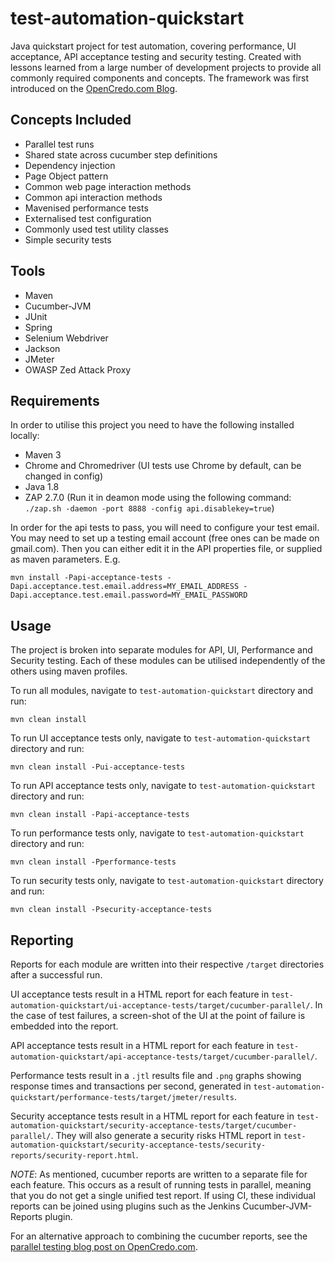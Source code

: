 
# test-automation-quickstart

Java quickstart project for test automation, covering performance, UI acceptance, API acceptance testing and security testing.
Created with lessons learned from a large number of development projects to provide all commonly required components and concepts.
The framework was first introduced on the [OpenCredo.com Blog](http://www.opencredo.com/2014/11/04/test-automation-quickstart-framework/).

## Concepts Included

* Parallel test runs
* Shared state across cucumber step definitions
* Dependency injection
* Page Object pattern
* Common web page interaction methods
* Common api interaction methods
* Mavenised performance tests
* Externalised test configuration
* Commonly used test utility classes
* Simple security tests

## Tools

* Maven
* Cucumber-JVM
* JUnit
* Spring
* Selenium Webdriver
* Jackson
* JMeter
* OWASP Zed Attack Proxy

## Requirements

In order to utilise this project you need to have the following installed locally:

* Maven 3
* Chrome and Chromedriver (UI tests use Chrome by default, can be changed in config)
* Java 1.8
* ZAP 2.7.0 (Run it in deamon mode using the following command: `./zap.sh -daemon -port 8888 -config api.disablekey=true`)

In order for the api tests to pass, you will need to configure your test email. You may need to set up a testing email account (free ones can be made on gmail.com). Then you can either edit it in the API properties file, or supplied as maven parameters. E.g.

`mvn install -Papi-acceptance-tests -Dapi.acceptance.test.email.address=MY_EMAIL_ADDRESS -Dapi.acceptance.test.email.password=MY_EMAIL_PASSWORD`


## Usage

The project is broken into separate modules for API, UI, Performance and Security testing. Each of these modules can be utilised independently of the others using maven profiles.

To run all modules, navigate to `test-automation-quickstart` directory and run:

`mvn clean install`

To run UI acceptance tests only, navigate to `test-automation-quickstart` directory and run:

`mvn clean install -Pui-acceptance-tests`

To run API acceptance tests only, navigate to `test-automation-quickstart` directory and run:

`mvn clean install -Papi-acceptance-tests`

To run performance tests only, navigate to `test-automation-quickstart` directory and run:

`mvn clean install -Pperformance-tests`

To run security tests only, navigate to `test-automation-quickstart` directory and run:

`mvn clean install -Psecurity-acceptance-tests`

## Reporting

Reports for each module are written into their respective `/target` directories after a successful run.

UI acceptance tests result in a HTML report for each feature in `test-automation-quickstart/ui-acceptance-tests/target/cucumber-parallel/`.
In the case of test failures, a screen-shot of the UI at the point of failure is embedded into the report.

API acceptance tests result in a HTML report for each feature in `test-automation-quickstart/api-acceptance-tests/target/cucumber-parallel/`.

Performance tests result in a `.jtl` results file and `.png` graphs showing response times and transactions per second, generated in `test-automation-quickstart/performance-tests/target/jmeter/results`.

Security acceptance tests result in a HTML report for each feature in `test-automation-quickstart/security-acceptance-tests/target/cucumber-parallel/`.
They will also generate a security risks HTML report in `test-automation-quickstart/security-acceptance-tests/security-reports/security-report.html`.

*NOTE*:
As mentioned, cucumber reports are written to a separate file for each feature. This occurs as a result of running tests in parallel, meaning that you do not get a single unified test report.
If using CI, these individual reports can be joined using plugins such as the Jenkins Cucumber-JVM-Reports plugin.

For an alternative approach to combining the cucumber reports, see the [parallel testing blog post on OpenCredo.com](http://www.opencredo.com/2013/07/02/running-cucumber-jvm-tests-in-parallel).
